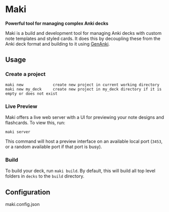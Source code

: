 # Maki
**Powerful tool for managing complex Anki decks**

Maki is a build and development tool for managing Anki decks with custom note templates and styled cards. It does this by decoupling these from the Anki deck format and building to it using [GenAnki](https://github.com/kerrickstaley/genanki).

## Usage
### Create a project
```
maki new             create new project in current working directory
maki new my_deck     create new project in my_deck directory if it is empty or does not exist
```
### Live Preview

Maki offers a live web server with a UI for previewing your note designs and flashcards. To view this, run:

`maki server`

This command will host a preview interface on an available local port (`3453`, or a random available port if that port is busy).

### Build
To build your deck, run `maki build`. By default, this will build all top level folders in `decks` to the `build` directory.

## Configuration


      
maki.config.json
  
